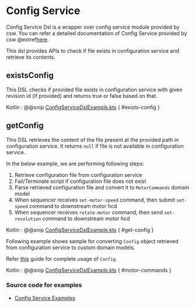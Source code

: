 # Config Service

Config Service Dsl is a wrapper over config service module provided by csw.
You can refer a detailed documentation of Config Service provided by csw @extref[here](csw:services/config).

This dsl provides APIs to check if file exists in configuration service and retrieve its contents.

## existsConfig

This DSL checks if provided file exists in configuration service with given revision id (if provided) and returns true or false based on that.

Kotlin
:   @@snip [ConfigServiceDslExample.kts](../../../../../../../examples/src/main/kotlin/esw/ocs/scripts/examples/paradox/ConfigServiceDslExample.kts) { #exists-config }

## getConfig

This DSL retrieves the content of the file present at the provided path in configuration service. 
It returns `null` if file is not available in configuration service. 

In the below example, we are performing following steps:

1. Retrieve configuration file from configuration service
1. Fail/Terminate script if configuration file does not exist
1. Parse retrieved configuration file and convert it to `MotorCommands` domain model
1. When sequencer receives `set-motor-speed` command, then submit `set-speed` command to downstream motor hcd
1. When sequencer receives `rotate-motor` command, then send `set-resolution` command to downstream motor hcd

Kotlin
:   @@snip [ConfigServiceDslExample.kts](../../../../../../../examples/src/main/kotlin/esw/ocs/scripts/examples/paradox/ConfigServiceDslExample.kts) { #get-config }

Following example shows sample for converting `Config` object retrieved from configuration service to custom domain models.

Refer [this](https://github.com/lightbend/config) guide for complete usage of `Config`.

Kotlin
:   @@snip [ConfigServiceDslExample.kts](../../../../../../../examples/src/main/kotlin/esw/ocs/scripts/examples/paradox/ConfigServiceDslExample.kts) { #motor-commands }


### Source code for examples
* [Config Service Examples]($github.base_url$/examples/src/main/kotlin/esw/ocs/scripts/examples/paradox/ConfigServiceDslExample.kts)
